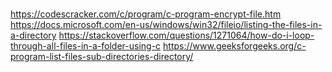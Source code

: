 # 
https://codescracker.com/c/program/c-program-encrypt-file.htm
https://docs.microsoft.com/en-us/windows/win32/fileio/listing-the-files-in-a-directory
https://stackoverflow.com/questions/1271064/how-do-i-loop-through-all-files-in-a-folder-using-c
https://www.geeksforgeeks.org/c-program-list-files-sub-directories-directory/
